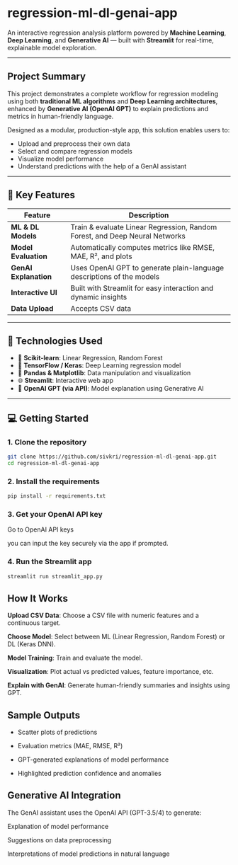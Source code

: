 # regression-ml-dl-genai-app

An interactive regression analysis platform powered by **Machine Learning**, **Deep Learning**, and **Generative AI** — built with **Streamlit** for real-time, explainable model exploration.

---

## Project Summary

This project demonstrates a complete workflow for regression modeling using both **traditional ML algorithms** and **Deep Learning architectures**, enhanced by **Generative AI (OpenAI GPT)** to explain predictions and metrics in human-friendly language.

Designed as a modular, production-style app, this solution enables users to:
- Upload and preprocess their own data
- Select and compare regression models
- Visualize model performance
- Understand predictions with the help of a GenAI assistant

---

## 🎯 Key Features

| Feature | Description |
|--------|-------------|
| **ML & DL Models** | Train & evaluate Linear Regression, Random Forest, and Deep Neural Networks |
| **Model Evaluation** | Automatically computes metrics like RMSE, MAE, R², and plots |
| **GenAI Explanation** | Uses OpenAI GPT to generate plain-language descriptions of the models |
| **Interactive UI** | Built with Streamlit for easy interaction and dynamic insights |
| **Data Upload** | Accepts CSV data
---

## 🧪 Technologies Used

- 🧮 **Scikit-learn**: Linear Regression, Random Forest
- 🧠 **TensorFlow / Keras**: Deep Learning regression model
- 🧾 **Pandas & Matplotlib**: Data manipulation and visualization
- 🌐 **Streamlit**: Interactive web app
- 🧙 **OpenAI GPT (via API)**: Model explanation using Generative AI

---

## 💻 Getting Started

### 1. Clone the repository

```bash
git clone https://github.com/sivkri/regression-ml-dl-genai-app.git
cd regression-ml-dl-genai-app
```
### 2. Install the requirements

```bash
pip install -r requirements.txt
```
### 3. Get your OpenAI API key

Go to OpenAI API keys

you can input the key securely via the app if prompted.

### 4. Run the Streamlit app

```bash
streamlit run streamlit_app.py
```
## How It Works

**Upload CSV Data**: Choose a CSV file with numeric features and a continuous target.

**Choose Model**: Select between ML (Linear Regression, Random Forest) or DL (Keras DNN).

**Model Training**: Train and evaluate the model.

**Visualization**: Plot actual vs predicted values, feature importance, etc.

**Explain with GenAI**: Generate human-friendly summaries and insights using GPT.

## Sample Outputs

- Scatter plots of predictions

- Evaluation metrics (MAE, RMSE, R²)

- GPT-generated explanations of model performance

- Highlighted prediction confidence and anomalies

## Generative AI Integration
The GenAI assistant uses the OpenAI API (GPT-3.5/4) to generate:

  Explanation of model performance

  Suggestions on data preprocessing

  Interpretations of model predictions in natural language

  
